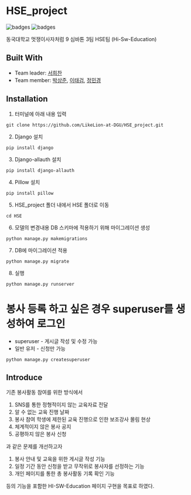 # HSE_project

![badges](https://img.shields.io/badge/python-3.9-blue)
![badges](https://img.shields.io/badge/Django-3.2.4-yellow)

동국대학교 멋쟁이사자처럼 9 심바톤 3팀 HSE팀 (Hi-Sw-Education)

## Built With

- Team leader: [서희찬](https://github.com/seochan99)
- Team member: [박상준](https://github.com/tkdwns414), [이태검](https://github.com/LeeTaeGeom), [정민경](https://github.com/kkong1007)

## Installation

1. 터미널에 아래 내용 입력

```
git clone https://github.com/LikeLion-at-DGU/HSE_project.git
```

2. Django 설치

```
pip install django
```

3. Django-allauth 설치

```
pip install django-allauth
```

4. Pillow 설치

```
pip install pillow
```

5. HSE_project 폴더 내에서 HSE 폴더로 이동

```
cd HSE
```

6. 모델의 변경내용 DB 스키마에 적용하기 위해 마이그레이션 생성

```
python manage.py makemigrations
```

7. DB에 마이그레이션 적용

```
python manage.py migrate
```

8. 실행

```
python manage.py runserver
```

# 봉사 등록 하고 싶은 경우 superuser를 생성하여 로그인
- superuser - 게시글 작성 및 수정 가능
- 일반 유저 - 신청만 가능

```
python manage.py createsuperuser
```

## Introduce

기존 봉사활동 참여를 위한 방식에서 

1. SNS를 통한 정형적이지 않는 교육자료 전달
2. 알 수 없는 교육 진행 날짜
3. 봉사 참여 학생에 제한된 교육 진행으로 인한 보조강사 몰림 현상
4. 체계적이지 않은 봉사 공지
5. 공평하지 않은 봉사 신청

과 같은 문제를 개선하고자

1. 봉사 안내 및 교육을 위한 게시글 작성 기능 
2. 일정 기간 동안 신청을 받고 무작위로 봉사자를 선정하는 기능
3. 개인 페이지를 통한 총 봉사활동 기록 확인 기능

등의 기능을 포함한 HI-SW-Education 페이지 구현을 목표로 하였다.
